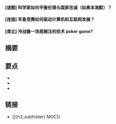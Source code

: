 #### [谜题] 科学家如何平衡伦理与国家忠诚（如奥本海默）？


#### [连接] 军备竞赛如何驱动计算机和互联网发展？


#### [类比] 冷战像一场高赌注的技术 poker game?


## 摘要


## 要点

- 
- 
- 

## 链接

- [[{h3_subfolder} MOC]]
